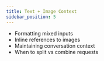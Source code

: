 ```yaml
---
title: Text + Image Context
sidebar_position: 5
---
```


- Formatting mixed inputs
- Inline references to images
- Maintaining conversation context
- When to split vs combine requests
